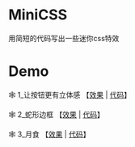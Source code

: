 <!--
 * @Descripttion: 
 * @version: v1.0.0
 * @Author: Liuxin   微信: L2315496341 欢迎交流
 * @Date: 2019-08-27 11:26:43
 * @LastEditors: Liuxin
 * @LastEditTime: 2019-08-27 15:39:25
 -->
# MiniCSS
用简短的代码写出一些迷你css特效

# Demo

🕸 1_让按钮更有立体感 【[效果](https://webxing.github.io/MiniCSS/1_让按钮更有立体感.html) \| [代码](https://github.com/webxing/MiniCSS/blob/master/1_让按钮更有立体感.html)】

🕸 2_蛇形边框 【[效果](https://webxing.github.io/MiniCSS/2_蛇形边框.html) \| [代码](https://github.com/webxing/MiniCSS/blob/master/2_蛇形边框.html)】

🕸 3_月食 【[效果](https://webxing.github.io/MiniCSS/3_月食.html) \| [代码](https://github.com/webxing/MiniCSS/blob/master/3_月食.html)】



<!-- 🚀🏷🔖🧶🧵🕸🦋🌈💧🎗💎🎈🎀📬💌🔹 -->



